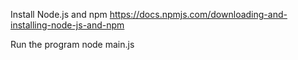 Install Node.js and npm
https://docs.npmjs.com/downloading-and-installing-node-js-and-npm

Run the program
node main.js